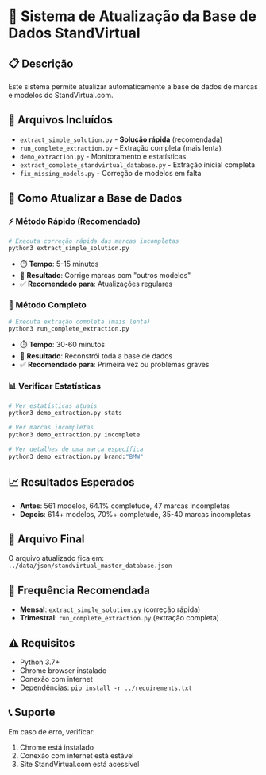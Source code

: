 # 🔄 Sistema de Atualização da Base de Dados StandVirtual

## 📋 Descrição
Este sistema permite atualizar automaticamente a base de dados de marcas e modelos do StandVirtual.com.

## 📁 Arquivos Incluídos
- `extract_simple_solution.py` - **Solução rápida** (recomendada)
- `run_complete_extraction.py` - Extração completa (mais lenta)
- `demo_extraction.py` - Monitoramento e estatísticas
- `extract_complete_standvirtual_database.py` - Extração inicial completa
- `fix_missing_models.py` - Correção de modelos em falta

## 🚀 Como Atualizar a Base de Dados

### ⚡ Método Rápido (Recomendado)
```bash
# Executa correção rápida das marcas incompletas
python3 extract_simple_solution.py
```
- ⏱️ **Tempo**: 5-15 minutos
- 🎯 **Resultado**: Corrige marcas com "outros modelos"
- ✅ **Recomendado para**: Atualizações regulares

### 🔧 Método Completo
```bash
# Executa extração completa (mais lenta)
python3 run_complete_extraction.py
```
- ⏱️ **Tempo**: 30-60 minutos
- 🎯 **Resultado**: Reconstrói toda a base de dados
- ✅ **Recomendado para**: Primeira vez ou problemas graves

### 📊 Verificar Estatísticas
```bash
# Ver estatísticas atuais
python3 demo_extraction.py stats

# Ver marcas incompletas
python3 demo_extraction.py incomplete

# Ver detalhes de uma marca específica
python3 demo_extraction.py brand:"BMW"
```

## 📈 Resultados Esperados
- **Antes**: 561 modelos, 64.1% completude, 47 marcas incompletas
- **Depois**: 614+ modelos, 70%+ completude, 35-40 marcas incompletas

## 🎯 Arquivo Final
O arquivo atualizado fica em: `../data/json/standvirtual_master_database.json`

## 🔄 Frequência Recomendada
- **Mensal**: `extract_simple_solution.py` (correção rápida)
- **Trimestral**: `run_complete_extraction.py` (extração completa)

## ⚠️ Requisitos
- Python 3.7+
- Chrome browser instalado
- Conexão com internet
- Dependências: `pip install -r ../requirements.txt`

## 📞 Suporte
Em caso de erro, verificar:
1. Chrome está instalado
2. Conexão com internet está estável
3. Site StandVirtual.com está acessível 